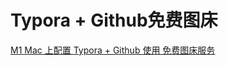 # Typora + Github免费图床





[M1 Mac 上配置 Typora + Github 使用 免费图床服务](https://zhuanlan.zhihu.com/p/365829157)